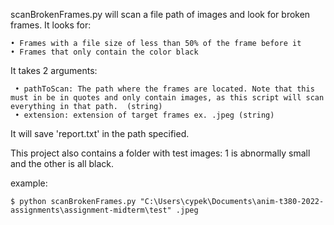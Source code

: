 scanBrokenFrames.py will scan a file path of images and look for broken frames. 
It looks for:

    • Frames with a file size of less than 50% of the frame before it
    • Frames that only contain the color black

It takes 2 arguments:

     • pathToScan: The path where the frames are located. Note that this must in be in quotes and only contain images, as this script will scan everything in that path.  (string)
     • extension: extension of target frames ex. .jpeg (string)


It will save 'report.txt' in the path specified. 

This project also contains a folder with test images: 1 is abnormally small and the other is all black.

example:

    $ python scanBrokenFrames.py "C:\Users\cypek\Documents\anim-t380-2022-assignments\assignment-midterm\test" .jpeg
